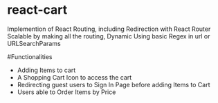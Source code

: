 # react-cart

Implemention of React Routing, including Redirection with React Router
Scalable by making all the routing, Dynamic
Using basic Regex in url or URLSearchParams

#Functionalities
* Adding Items to cart
* A Shopping Cart Icon to access the cart
* Redirecting guest users to Sign In Page before adding Items to Cart
* Users able to Order Items by Price
